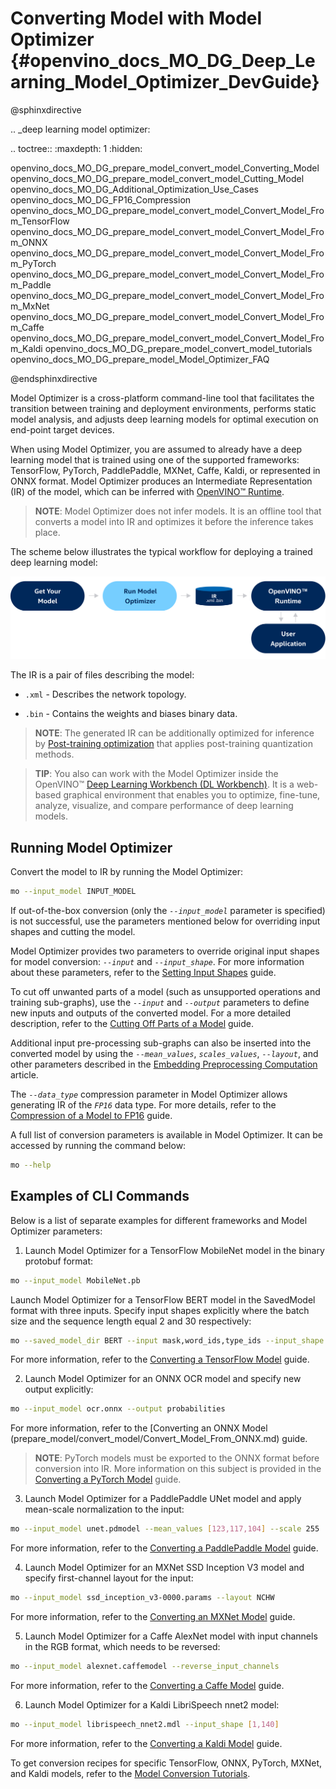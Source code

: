 # Converting Model with Model Optimizer {#openvino_docs_MO_DG_Deep_Learning_Model_Optimizer_DevGuide}

@sphinxdirective

.. _deep learning model optimizer:

.. toctree::
   :maxdepth: 1
   :hidden:

   openvino_docs_MO_DG_prepare_model_convert_model_Converting_Model
   openvino_docs_MO_DG_prepare_model_convert_model_Cutting_Model
   openvino_docs_MO_DG_Additional_Optimization_Use_Cases
   openvino_docs_MO_DG_FP16_Compression
   openvino_docs_MO_DG_prepare_model_convert_model_Convert_Model_From_TensorFlow
   openvino_docs_MO_DG_prepare_model_convert_model_Convert_Model_From_ONNX
   openvino_docs_MO_DG_prepare_model_convert_model_Convert_Model_From_PyTorch
   openvino_docs_MO_DG_prepare_model_convert_model_Convert_Model_From_Paddle
   openvino_docs_MO_DG_prepare_model_convert_model_Convert_Model_From_MxNet
   openvino_docs_MO_DG_prepare_model_convert_model_Convert_Model_From_Caffe
   openvino_docs_MO_DG_prepare_model_convert_model_Convert_Model_From_Kaldi
   openvino_docs_MO_DG_prepare_model_convert_model_tutorials
   openvino_docs_MO_DG_prepare_model_Model_Optimizer_FAQ

@endsphinxdirective

Model Optimizer is a cross-platform command-line tool that facilitates the transition between training and deployment environments, performs static model analysis, and adjusts deep learning models for optimal execution on end-point target devices.

When using Model Optimizer, you are assumed to already have a deep learning model that is trained using one of the supported frameworks: TensorFlow, PyTorch, PaddlePaddle, MXNet, Caffe, Kaldi, or represented in ONNX format. Model Optimizer produces an Intermediate Representation (IR) of the model, which can be inferred with [OpenVINO™ Runtime](../OV_Runtime_UG/openvino_intro.md).

> **NOTE**: Model Optimizer does not infer models. It is an offline tool that converts a model into IR and optimizes it before the inference takes place.

The scheme below illustrates the typical workflow for deploying a trained deep learning model:

![](img/BASIC_FLOW_MO_simplified.svg)

The IR is a pair of files describing the model:

*  <code>.xml</code> - Describes the network topology.

*  <code>.bin</code> - Contains the weights and biases binary data.

> **NOTE**: The generated IR can be additionally optimized for inference by [Post-training optimization](../../tools/pot/docs/Introduction.md)
> that applies post-training quantization methods.

> **TIP**: You also can work with the Model Optimizer inside the OpenVINO™ [Deep Learning Workbench (DL Workbench)](https://docs.openvino.ai/latest/workbench_docs_Workbench_DG_Introduction.html).
> It is a web-based graphical environment that enables you to optimize, fine-tune, analyze, visualize, and compare performance of deep learning models.

## Running Model Optimizer

Convert the model to IR by running the Model Optimizer:

```sh
mo --input_model INPUT_MODEL
```

If out-of-the-box conversion (only the *`--input_model`* parameter is specified) is not successful, use the parameters mentioned below for overriding input shapes and cutting the model.

Model Optimizer provides two parameters to override original input shapes for model conversion: *`--input`* and *`--input_shape`*.
For more information about these parameters, refer to the [Setting Input Shapes](prepare_model/convert_model/Converting_Model.md) guide.

To cut off unwanted parts of a model (such as unsupported operations and training sub-graphs),
use the *`--input`* and *`--output`* parameters to define new inputs and outputs of the converted model.
For a more detailed description, refer to the [Cutting Off Parts of a Model](prepare_model/convert_model/Cutting_Model.md) guide.

Additional input pre-processing sub-graphs can also be inserted into the converted model by using
the *`--mean_values`*, *`scales_values`*, *`--layout`*, and other parameters described
in the [Embedding Preprocessing Computation](prepare_model/Additional_Optimizations.md) article.

The *`--data_type`* compression parameter in Model Optimizer allows generating IR of the *`FP16`* data type. For more details, refer to the [Compression of a Model to FP16](prepare_model/FP16_Compression.md) guide.

A full list of conversion parameters is available in Model Optimizer. It can be accessed by running the command below:

```sh
mo --help
```

## Examples of CLI Commands

Below is a list of separate examples for different frameworks and Model Optimizer parameters:

1. Launch Model Optimizer for a TensorFlow MobileNet model in the binary protobuf format:
```sh
mo --input_model MobileNet.pb
```
Launch Model Optimizer for a TensorFlow BERT model in the SavedModel format with three inputs. Specify input shapes explicitly
where the batch size and the sequence length equal 2 and 30 respectively:
```sh
mo --saved_model_dir BERT --input mask,word_ids,type_ids --input_shape [2,30],[2,30],[2,30]
```
For more information, refer to the [Converting a TensorFlow Model](prepare_model/convert_model/Convert_Model_From_TensorFlow.md) guide.

2. Launch Model Optimizer for an ONNX OCR model and specify new output explicitly:
```sh
mo --input_model ocr.onnx --output probabilities
```
For more information, refer to the [Converting an ONNX Model (prepare_model/convert_model/Convert_Model_From_ONNX.md) guide.

> **NOTE**: PyTorch models must be exported to the ONNX format before conversion into IR. More information on this subject is provided in the [Converting a PyTorch Model](prepare_model/convert_model/Convert_Model_From_PyTorch.md) guide.

3. Launch Model Optimizer for a PaddlePaddle UNet model and apply mean-scale normalization to the input:
```sh
mo --input_model unet.pdmodel --mean_values [123,117,104] --scale 255
```
For more information, refer to the [Converting a PaddlePaddle Model](prepare_model/convert_model/Convert_Model_From_Paddle.md) guide.

4. Launch Model Optimizer for an MXNet SSD Inception V3 model and specify first-channel layout for the input:
```sh
mo --input_model ssd_inception_v3-0000.params --layout NCHW
```
For more information, refer to the [Converting an MXNet Model](prepare_model/convert_model/Convert_Model_From_MxNet.md) guide.

5. Launch Model Optimizer for a Caffe AlexNet model with input channels in the RGB format, which needs to be reversed:
```sh
mo --input_model alexnet.caffemodel --reverse_input_channels
```
For more information, refer to the [Converting a Caffe Model](prepare_model/convert_model/Convert_Model_From_Caffe.md) guide.

6. Launch Model Optimizer for a Kaldi LibriSpeech nnet2 model:
```sh
mo --input_model librispeech_nnet2.mdl --input_shape [1,140]
```
For more information, refer to the [Converting a Kaldi Model](prepare_model/convert_model/Convert_Model_From_Kaldi.md) guide.

To get conversion recipes for specific TensorFlow, ONNX, PyTorch, MXNet, and Kaldi models,
refer to the [Model Conversion Tutorials](prepare_model/convert_model/Convert_Model_Tutorials.md).
